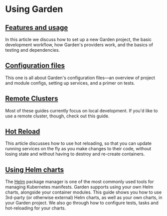 # Using Garden

## [Features and usage](./features-and-usage.md)

In this article we discuss how to set up a new Garden project, the basic development workflow, how Garden's providers work, and the basics of testing and dependencies.

## [Configuration files](./configuration-files.md)

This one is all about Garden's configuration files—an overview of project and module configs, setting up services, and a primer on tests.

## [Remote Clusters](./remote-clusters.md)

Most of these guides currently focus on local development. If you'd like to use a remote cluster, though, check out this guide.

## [Hot Reload](./hot-reload.md)

This article discusses how to use hot reloading, so that you can update running services on the fly as you make changes to their code, without losing state and without having to destroy and re-create containers.

## [Using Helm charts](./using-helm-charts.md)

The [Helm](https://helm.sh/) package manager is one of the most commonly used tools for managing Kubernetes manifests. Garden supports using your own Helm charts, alongside your container modules. This guide shows you how to use 3rd-party (or otherwise external) Helm charts, as well as your own charts, in your Garden project. We also go through how to configure tests, tasks and hot-reloading for your charts.
